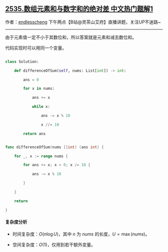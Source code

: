 ## [2535.数组元素和与数字和的绝对差 中文热门题解1](https://leetcode.cn/problems/difference-between-element-sum-and-digit-sum-of-an-array/solutions/100000/bian-li-by-endlesscheng-hi82)

作者：[endlesscheng](https://leetcode.cn/u/endlesscheng)
下午两点【B站@灵茶山艾府】直播讲题，关注UP不迷路~

---

由于元素值一定不小于其数位和，所以答案就是元素和减去数位和。

代码实现时可以用同一个变量。

```py [sol1-Python3]
class Solution:
    def differenceOfSum(self, nums: List[int]) -> int:
        ans = 0
        for x in nums:
            ans += x
            while x:
                ans -= x % 10
                x //= 10
        return ans
```

```go [sol1-Go]
func differenceOfSum(nums []int) (ans int) {
	for _, x := range nums {
		for ans += x; x > 0; x /= 10 {
			ans -= x % 10
		}
	}
	return
}
```

#### 复杂度分析

- 时间复杂度：$O(n\log U)$，其中 $n$ 为 $\textit{nums}$ 的长度，$U=\max(\textit{nums})$。
- 空间复杂度：$O(1)$，仅用到若干额外变量。
